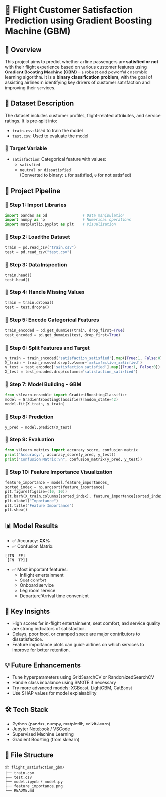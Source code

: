 # 🛫 Flight Customer Satisfaction Prediction using Gradient Boosting Machine (GBM)

## 📝 Overview
This project aims to predict whether airline passengers are **satisfied or not** with their flight experience based on various customer features using **Gradient Boosting Machine (GBM)** – a robust and powerful ensemble learning algorithm. It is a **binary classification problem**, with the goal of assisting airlines in identifying key drivers of customer satisfaction and improving their services.

## 📁 Dataset Description
The dataset includes customer profiles, flight-related attributes, and service ratings. It is pre-split into:
- `train.csv`: Used to train the model
- `test.csv`: Used to evaluate the model

### 🎯 Target Variable
- `satisfaction`: Categorical feature with values:
  - `satisfied`
  - `neutral or dissatisfied`  
  (Converted to binary: `1` for satisfied, `0` for not satisfied)

## 🧪 Project Pipeline

### 🔹 Step 1: Import Libraries
```python
import pandas as pd                # Data manipulation
import numpy as np                 # Numerical operations
import matplotlib.pyplot as plt    # Visualization
```

### 🔹 Step 2: Load the Dataset
```python
train = pd.read_csv("train.csv")
test = pd.read_csv("test.csv")
```

### 🔹 Step 3: Data Inspection
```python
train.head()
test.head()
```

### 🔹 Step 4: Handle Missing Values
```python
train = train.dropna()
test = test.dropna()
```

### 🔹 Step 5: Encode Categorical Features
```python
train_encoded = pd.get_dummies(train, drop_first=True)
test_encoded = pd.get_dummies(test, drop_first=True)
```

### 🔹 Step 6: Split Features and Target
```python
y_train = train_encoded['satisfaction_satisfied'].map({True:1, False:0})
X_train = train_encoded.drop(columns='satisfaction_satisfied')
y_test = test_encoded['satisfaction_satisfied'].map({True:1, False:0})
X_test = test_encoded.drop(columns='satisfaction_satisfied')
```

### 🔹 Step 7: Model Building - GBM
```python
from sklearn.ensemble import GradientBoostingClassifier
model = GradientBoostingClassifier(random_state=42)
model.fit(X_train, y_train)
```

### 🔹 Step 8: Prediction
```python
y_pred = model.predict(X_test)
```

### 🔹 Step 9: Evaluation
```python
from sklearn.metrics import accuracy_score, confusion_matrix
print("Accuracy:", accuracy_score(y_pred, y_test))
print("Confusion Matrix:\n", confusion_matrix(y_pred, y_test))
```

### 🔹 Step 10: Feature Importance Visualization
```python
feature_importance = model.feature_importances_
sorted_index = np.argsort(feature_importance)
plt.figure(figsize=(10, 10))
plt.barh(X_train.columns[sorted_index], feature_importance[sorted_index], color='Teal')
plt.xlabel("Importance")
plt.title("Feature Importance")
plt.show()
```

## 📊 Model Results
- ✅ Accuracy: **XX%**
- ✅ Confusion Matrix:
```
[[TN  FP]
 [FN  TP]]
```
- ✅ Most important features:
  - Inflight entertainment
  - Seat comfort
  - Onboard service
  - Leg room service
  - Departure/Arrival time convenient

## 📌 Key Insights
- High scores for in-flight entertainment, seat comfort, and service quality are strong indicators of satisfaction.
- Delays, poor food, or cramped space are major contributors to dissatisfaction.
- Feature importance plots can guide airlines on which services to improve for better retention.

## 💡 Future Enhancements
- Tune hyperparameters using GridSearchCV or RandomizedSearchCV
- Handle class imbalance using SMOTE if necessary
- Try more advanced models: XGBoost, LightGBM, CatBoost
- Use SHAP values for model explainability

## 🛠️ Tech Stack
- Python (pandas, numpy, matplotlib, scikit-learn)
- Jupyter Notebook / VSCode
- Supervised Machine Learning
- Gradient Boosting (from sklearn)

## 📂 File Structure
```
📦 flight_satisfaction_gbm/
├── train.csv
├── test.csv
├── model.ipynb / model.py
├── feature_importance.png
└── README.md
```
